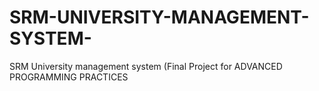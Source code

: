 # SRM-UNIVERSITY-MANAGEMENT-SYSTEM-
SRM University management system (Final Project for ADVANCED PROGRAMMING PRACTICES
